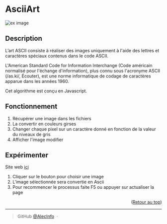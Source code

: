 
<a name="readme-top"></a>

<h1> AsciiArt </h1>

![ex image](https://i.pinimg.com/originals/bc/e5/5a/bce55aa451f59852ed2d76217b087ddc.png)

## Description

L’art ASCII consiste à réaliser des images uniquement à l'aide des lettres et caractères spéciaux contenus dans le code ASCII.

L'American Standard Code for Information Interchange (Code américain normalisé pour l'échange d'information), plus connu sous l'acronyme ASCII (/as.ki/, Écouter), est une norme informatique de codage de caractères apparue dans les années 1960.

Cet algorithme est conçu en Javascript.

## Fonctionnement

1. Récupérer une image dans les fichiers
2. La convertir en couleurs girses
3. Changer chaque pixel sur un caractère donné en fonction de la valeur du niveaux de gris
4. Afficher l'image modifier

## Expérimenter

Site web [ici](https://alecinfo.github.io/AsciiArt/)
1. Cliquer sur le bouton pour choisir une image
2. L'image sélectionnée sera convertie en Ascii
3. Pour recommencer le processus faite F5 ou appuyer sur actualiser la page

<p align="right">(<a href="#readme-top">Retour au top</a>)</p>

---

> GitHub [@AlecInfo](https://github.com/AlecInfo) &nbsp;&middot;&nbsp;

